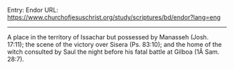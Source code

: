Entry: Endor
URL: https://www.churchofjesuschrist.org/study/scriptures/bd/endor?lang=eng

---

A place in the territory of Issachar but possessed by Manasseh (Josh. 17:11); the scene of the victory over Sisera (Ps. 83:10); and the home of the witch consulted by Saul the night before his fatal battle at Gilboa (1Â Sam. 28:7).
